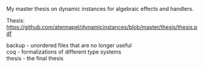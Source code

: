My master thesis on dynamic instances for algebraic effects and handlers.

Thesis: https://github.com/atennapel/dynamicinstances/blob/master/thesis/thesis.pdf <br/>

backup - unordered files that are no longer useful <br/>
coq - formalizations of different type systems <br/>
thesis - the final thesis <br/>
